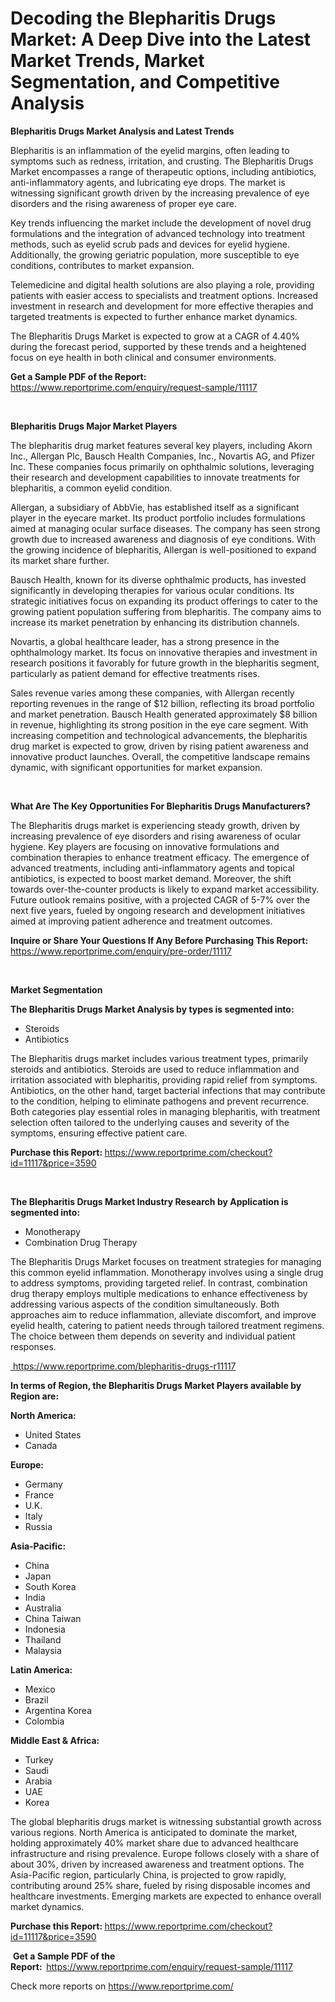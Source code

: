 <p><h1>Decoding the Blepharitis Drugs Market: A Deep Dive into the Latest Market Trends, Market Segmentation, and Competitive Analysis</h1></p><p><strong>Blepharitis Drugs Market Analysis and Latest Trends</strong></p>
<p><p>Blepharitis is an inflammation of the eyelid margins, often leading to symptoms such as redness, irritation, and crusting. The Blepharitis Drugs Market encompasses a range of therapeutic options, including antibiotics, anti-inflammatory agents, and lubricating eye drops. The market is witnessing significant growth driven by the increasing prevalence of eye disorders and the rising awareness of proper eye care. </p><p>Key trends influencing the market include the development of novel drug formulations and the integration of advanced technology into treatment methods, such as eyelid scrub pads and devices for eyelid hygiene. Additionally, the growing geriatric population, more susceptible to eye conditions, contributes to market expansion.</p><p>Telemedicine and digital health solutions are also playing a role, providing patients with easier access to specialists and treatment options. Increased investment in research and development for more effective therapies and targeted treatments is expected to further enhance market dynamics. </p><p>The Blepharitis Drugs Market is expected to grow at a CAGR of 4.40% during the forecast period, supported by these trends and a heightened focus on eye health in both clinical and consumer environments.</p></p>
<p><strong>Get a Sample PDF of the Report:&nbsp;</strong> <a href="https://www.reportprime.com/enquiry/request-sample/11117?utm_campaign=3282&utm_medium=2&utm_source=Github&utm_content=ia&utm_term=20032025&utm_id=blepharitis-drugs">https://www.reportprime.com/enquiry/request-sample/11117</a></p>
<p>&nbsp;</p>
<p><strong>Blepharitis Drugs Major Market Players</strong></p>
<p><p>The blepharitis drug market features several key players, including Akorn Inc., Allergan Plc, Bausch Health Companies, Inc., Novartis AG, and Pfizer Inc. These companies focus primarily on ophthalmic solutions, leveraging their research and development capabilities to innovate treatments for blepharitis, a common eyelid condition.</p><p>Allergan, a subsidiary of AbbVie, has established itself as a significant player in the eyecare market. Its product portfolio includes formulations aimed at managing ocular surface diseases. The company has seen strong growth due to increased awareness and diagnosis of eye conditions. With the growing incidence of blepharitis, Allergan is well-positioned to expand its market share further.</p><p>Bausch Health, known for its diverse ophthalmic products, has invested significantly in developing therapies for various ocular conditions. Its strategic initiatives focus on expanding its product offerings to cater to the growing patient population suffering from blepharitis. The company aims to increase its market penetration by enhancing its distribution channels.</p><p>Novartis, a global healthcare leader, has a strong presence in the ophthalmology market. Its focus on innovative therapies and investment in research positions it favorably for future growth in the blepharitis segment, particularly as patient demand for effective treatments rises.</p><p>Sales revenue varies among these companies, with Allergan recently reporting revenues in the range of $12 billion, reflecting its broad portfolio and market penetration. Bausch Health generated approximately $8 billion in revenue, highlighting its strong position in the eye care segment. With increasing competition and technological advancements, the blepharitis drug market is expected to grow, driven by rising patient awareness and innovative product launches. Overall, the competitive landscape remains dynamic, with significant opportunities for market expansion.</p></p>
<p>&nbsp;</p>
<p><strong>What Are The Key Opportunities For Blepharitis Drugs Manufacturers?</strong></p>
<p><p>The Blepharitis drugs market is experiencing steady growth, driven by increasing prevalence of eye disorders and rising awareness of ocular hygiene. Key players are focusing on innovative formulations and combination therapies to enhance treatment efficacy. The emergence of advanced treatments, including anti-inflammatory agents and topical antibiotics, is expected to boost market demand. Moreover, the shift towards over-the-counter products is likely to expand market accessibility. Future outlook remains positive, with a projected CAGR of 5-7% over the next five years, fueled by ongoing research and development initiatives aimed at improving patient adherence and treatment outcomes.</p></p>
<p><strong>Inquire or Share Your Questions If Any Before Purchasing This Report:</strong> <a href="https://www.reportprime.com/enquiry/pre-order/11117?utm_campaign=3282&utm_medium=2&utm_source=Github&utm_content=ia&utm_term=20032025&utm_id=blepharitis-drugs">https://www.reportprime.com/enquiry/pre-order/11117</a></p>
<p>&nbsp;</p>
<p><strong>Market Segmentation</strong></p>
<p><strong>The Blepharitis Drugs Market Analysis by types is segmented into:</strong></p>
<p><ul><li>Steroids</li><li>Antibiotics</li></ul></p>
<p><p>The Blepharitis drugs market includes various treatment types, primarily steroids and antibiotics. Steroids are used to reduce inflammation and irritation associated with blepharitis, providing rapid relief from symptoms. Antibiotics, on the other hand, target bacterial infections that may contribute to the condition, helping to eliminate pathogens and prevent recurrence. Both categories play essential roles in managing blepharitis, with treatment selection often tailored to the underlying causes and severity of the symptoms, ensuring effective patient care.</p></p>
<p><strong>Purchase this Report:&nbsp;</strong><a href="https://www.reportprime.com/checkout?id=11117&price=3590&utm_campaign=3282&utm_medium=2&utm_source=Github&utm_content=ia&utm_term=20032025&utm_id=blepharitis-drugs">https://www.reportprime.com/checkout?id=11117&price=3590</a></p>
<p>&nbsp;</p>
<p><strong>The Blepharitis Drugs Market Industry Research by Application is segmented into:</strong></p>
<p><ul><li>Monotherapy</li><li>Combination Drug Therapy</li></ul></p>
<p><p>The Blepharitis Drugs Market focuses on treatment strategies for managing this common eyelid inflammation. Monotherapy involves using a single drug to address symptoms, providing targeted relief. In contrast, combination drug therapy employs multiple medications to enhance effectiveness by addressing various aspects of the condition simultaneously. Both approaches aim to reduce inflammation, alleviate discomfort, and improve eyelid health, catering to patient needs through tailored treatment regimens. The choice between them depends on severity and individual patient responses.</p></p>
<p><a href="https://www.reportprime.com/blepharitis-drugs-r11117?utm_campaign=3282&utm_medium=2&utm_source=Github&utm_content=ia&utm_term=20032025&utm_id=blepharitis-drugs">&nbsp;https://www.reportprime.com/blepharitis-drugs-r11117</a></p>
<p><strong>In terms of Region, the Blepharitis Drugs Market Players available by Region are:</strong></p>
<p>
    <p> <strong> North America: </strong>
        <ul>
            <li>United States</li>
            <li>Canada</li>
        </ul>
        </p> 
    <p> <strong> Europe: </strong>
        <ul>
            <li>Germany</li>
            <li>France</li>
            <li>U.K.</li>
            <li>Italy</li>
            <li>Russia</li>
        </ul>
        </p> 
    <p> <strong> Asia-Pacific: </strong>
        <ul>
            <li>China</li>
            <li>Japan</li>
            <li>South Korea</li>
            <li>India</li>
            <li>Australia</li>
            <li>China Taiwan</li>
            <li>Indonesia</li>
            <li>Thailand</li>
            <li>Malaysia</li>
        </ul>
        </p> 
    <p> <strong> Latin America: </strong>
        <ul>
            <li>Mexico</li>
            <li>Brazil</li>
            <li>Argentina Korea</li>
            <li>Colombia</li>
        </ul>
        </p> 
    <p> <strong> Middle East & Africa: </strong>
        <ul>
            <li>Turkey</li>
            <li>Saudi</li>
            <li>Arabia</li>
            <li>UAE</li>
            <li>Korea</li>
        </ul>
    </p>
    </p>
<p><p>The global blepharitis drugs market is witnessing substantial growth across various regions. North America is anticipated to dominate the market, holding approximately 40% market share due to advanced healthcare infrastructure and rising prevalence. Europe follows closely with a share of about 30%, driven by increased awareness and treatment options. The Asia-Pacific region, particularly China, is projected to grow rapidly, contributing around 25% share, fueled by rising disposable incomes and healthcare investments. Emerging markets are expected to enhance overall market dynamics.</p></p>
<p><strong>Purchase this Report: </strong><a href="https://www.reportprime.com/checkout?id=11117&price=3590&utm_campaign=3282&utm_medium=2&utm_source=Github&utm_content=ia&utm_term=20032025&utm_id=blepharitis-drugs">https://www.reportprime.com/checkout?id=11117&price=3590</a></p>
<p>&nbsp;<strong>Get a Sample PDF of the Report:&nbsp;&nbsp;</strong><a href="https://www.reportprime.com/enquiry/request-sample/11117?utm_campaign=3282&utm_medium=2&utm_source=Github&utm_content=ia&utm_term=20032025&utm_id=blepharitis-drugs">https://www.reportprime.com/enquiry/request-sample/11117</a></p>
<p><strong></strong></p>
<p>Check more reports on <a href="https://www.reportprime.com/?utm_campaign=3282&utm_medium=2&utm_source=Github&utm_content=ia&utm_term=20032025&utm_id=blepharitis-drugs">https://www.reportprime.com/</a></p>